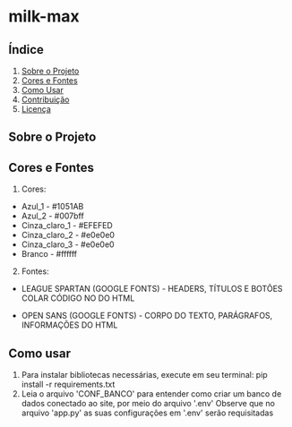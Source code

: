# milk-max

## Índice
1. [Sobre o Projeto](#sobre-o-projeto)
2. [Cores e Fontes](#cores-e-fontes)
3. [Como Usar](#como-usar)
4. [Contribuição](#contribuição)
5. [Licença](#licença)


## Sobre o Projeto


## Cores e Fontes
1. Cores: 
 - Azul_1 - #1051AB
 - Azul_2 - #007bff
 - Cinza_claro_1 - #EFEFED
 - Cinza_claro_2 - #e0e0e0
 - Cinza_claro_3 - #e0e0e0
 - Branco - #ffffff


2. Fontes:
 - LEAGUE SPARTAN (GOOGLE FONTS) - HEADERS, TÍTULOS E BOTÕES 
COLAR CÓDIGO NO <head> DO HTML

 - OPEN SANS (GOOGLE FONTS) - CORPO DO TEXTO, PARÁGRAFOS, INFORMAÇÕES <head> DO HTML

## Como usar
1. Para instalar bibliotecas necessárias,
execute em seu terminal: pip install -r requirements.txt
2. Leia o arquivo 'CONF_BANCO' para entender como criar um banco de dados conectado ao site,
por meio do arquivo '.env'
Observe que no arquivo 'app.py' as suas configurações em '.env' serão requisitadas






